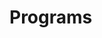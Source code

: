 # Programs












































































































































































































































































